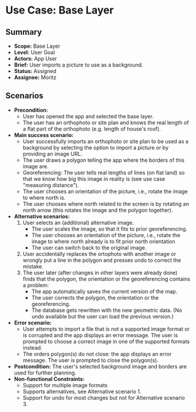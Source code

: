 # Use Case: Base Layer

## Summary

- **Scope:** Base Layer
- **Level:** User Goal
- **Actors:** App User
- **Brief:** User imports a picture to use as a background.
- **Status:** Assigned
- **Assignee:** Moritz

## Scenarios

- **Precondition:**
  - User has opened the app and selected the base layer.
  - The user has an orthophoto or site plan and knows the real length of a flat part of the orthophoto (e.g. length of house's roof).
- **Main success scenario:**
  - User successfully imports an orthophoto or site plan to be used as a background by selecting the option to import a picture or by providing an image URL.
  - The user draws a polygon telling the app where the borders of this image are.
  - Georeferencing: The user tells real lengths of lines (on flat land) so that we know how big this image in reality is (see use case "measuring distance").
  - The user chooses an orientation of the picture, i.e., rotate the image to where north is.
  - The user chooses where north related to the screen is by rotating an north arrow (this rotates the image and the polygon together).
- **Alternative scenarios:**
  1. User selects an (additional) alternative image.
     - The user scales the image, so that it fits to prior georeferencing.
     - The user chooses an orientation of the picture, i.e., rotate the image to where north already is to fit prior north orientation
     - The user can switch back to the original image.
  2. User accidentally replaces the ortophoto with another image or wrongly put a line in the polygon and presses undo to correct the mistake.
  3. The user later (after changes in other layers were already done) finds that the polygon, the orientation or the georeferencing contains a problem:
     - The app automatically saves the current version of the map.
     - The user corrects the polygon, the orientation or the georeferencing.
     - The database gets rewritten with the new geometric data.
       (No undo available but the user can load the previous version.)
- **Error scenario:**
  - User attempts to import a file that is not a supported image format or is corrupted and the app displays an error message.
    The user is prompted to choose a correct image in one of the supported formats instead.
  - The orders polygon(s) do not close: the app displays an error message.
    The user is prompted to close the polygon(s).
- **Postcondition:** The user's selected background image and borders are used for further planning.
- **Non-functional Constraints:**
  - Support for multiple image formats
  - Supports alternatives, see Alternative scenario 1.
  - Support for undo for most changes but not for Alternative scenario 3.
